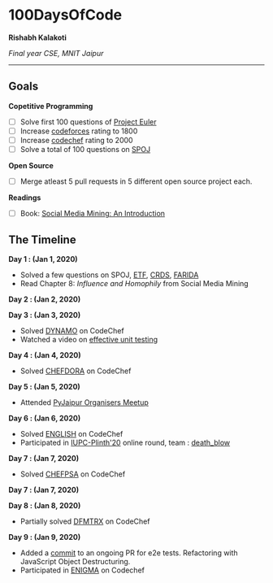 # 100DaysOfCode

**Rishabh Kalakoti**

*Final year CSE, MNIT Jaipur*

---

## Goals

**Copetitive Programming**
- [ ] Solve first 100 questions of [Project Euler](https://projecteuler.net)
- [ ] Increase [codeforces](https://www.codeforces.com/profile/percy3538) rating to 1800
- [ ] Increase [codechef](https://www.codechef.com/users/rishabh3538) rating to 2000
- [ ] Solve a total of 100 questions on [SPOJ](https://spoj.com/users/percy3538)

**Open Source**
- [ ] Merge atleast 5 pull requests in 5 different open source project each.

**Readings**
- [ ] Book: [Social Media Mining: An Introduction](https://www.amazon.in/Social-Media-Mining-Reza-Zafarani-ebook/dp/B00IO0E5L8)

## The Timeline

**Day 1 : (Jan 1, 2020)**

- Solved a few questions on SPOJ, [ETF](https://www.spoj.com/problems/ETF/), [CRDS](https://www.spoj.com/problems/CRDS/), [FARIDA](https://www.spoj.com/problems/FARIDA/)
- Read Chapter 8: *Influence and Homophily* from Social Media Mining

**Day 2 : (Jan 2, 2020)**


**Day 3 : (Jan 3, 2020)**

- Solved [DYNAMO](https://www.codechef.com/JAN20A/problems/DYNAMO) on CodeChef
- Watched a video on [effective unit testing](https://www.youtube.com/watch?v=fr1E9aVnBxw)


**Day 4 : (Jan 4, 2020)**

- Solved [CHEFDORA](https://www.codechef.com/JAN20A/problems/CHEFDORA) on CodeChef


**Day 5 : (Jan 5, 2020)**

- Attended [PyJaipur Organisers Meetup](https://github.com/PyJaipur/PyJaipur/issues/7)

**Day 6 : (Jan 6, 2020)**

- Solved [ENGLISH](https://www.codechef.com/JAN20A/problems/ENGLISH) on CodeChef
- Participated in [IUPC-Plinth'20](https://www.codechef.com/PLIN2020) online round, team : [death_blow](https://www.codechef.com/teams/view/death_blow)


**Day 7 : (Jan 7, 2020)**

- Solved [CHEFPSA](https://www.codechef.com/JAN20A/problems/CHEFPSA) on CodeChef

**Day 7 : (Jan 7, 2020)**

**Day 8 : (Jan 8, 2020)**

- Partially solved [DFMTRX](https://www.codechef.com/JAN20A/problems/DFMTRX) on CodeChef

**Day 9 : (Jan 9, 2020)**

- Added a [commit](https://github.com/madlabsinc/teachcode/pull/64/commits/72368d6f72c2288cea23aa1fa47710a01e7f1f00) to an ongoing PR for e2e tests. Refactoring with JavaScript Object Destructuring.
- Participated in [ENIGMA](https://www.codechef.com/PLIT2020) on Codechef
